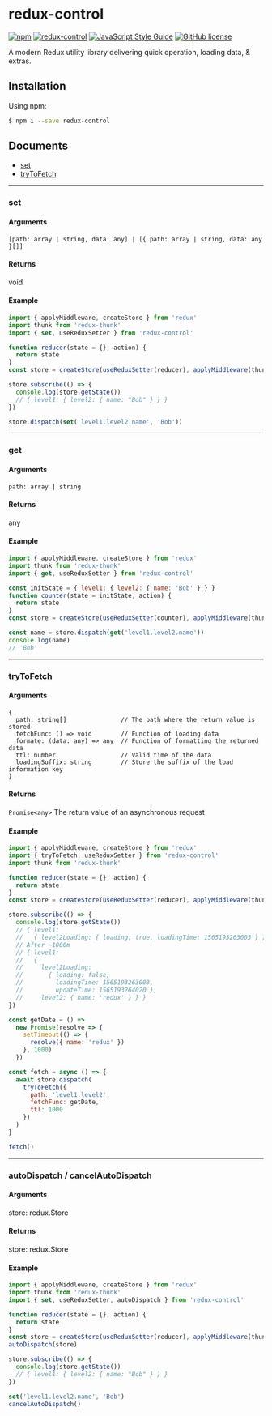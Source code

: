 # redux-control

[![npm](https://img.shields.io/npm/v/redux-control.svg)](https://www.npmjs.com/package/redux-control)
[![redux-control](https://img.shields.io/npm/dm/redux-control.svg)](https://www.npmjs.com/package/redux-control)
[![JavaScript Style Guide](https://img.shields.io/badge/code_style-standard-brightgreen.svg)](https://standardjs.com)
[![GitHub license](https://img.shields.io/badge/license-MIT-blue.svg)](https://raw.githubusercontent.com/shianqi/redux-control/master/LICENSE)

A modern Redux utility library delivering quick operation, loading data, & extras.

## Installation

Using npm:

```bash
$ npm i --save redux-control
```

## Documents

- [set](#set)
- [tryToFetch](#tryToFetch)

---

### set

#### Arguments

```text
[path: array | string, data: any] | [{ path: array | string, data: any }[]]
```

#### Returns

void

#### Example

```javascript
import { applyMiddleware, createStore } from 'redux'
import thunk from 'redux-thunk'
import { set, useReduxSetter } from 'redux-control'

function reducer(state = {}, action) {
  return state
}
const store = createStore(useReduxSetter(reducer), applyMiddleware(thunk))

store.subscribe(() => {
  console.log(store.getState())
  // { level1: { level2: { name: "Bob" } } }
})

store.dispatch(set('level1.level2.name', 'Bob'))
```

---

### get

#### Arguments

```text
path: array | string
```

#### Returns

any

#### Example

```javascript
import { applyMiddleware, createStore } from 'redux'
import thunk from 'redux-thunk'
import { get, useReduxSetter } from 'redux-control'

const initState = { level1: { level2: { name: 'Bob' } } }
function counter(state = initState, action) {
  return state
}
const store = createStore(useReduxSetter(counter), applyMiddleware(thunk))

const name = store.dispatch(get('level1.level2.name'))
console.log(name)
// 'Bob'
```

---

### tryToFetch

#### Arguments

```text
{
  path: string[]               // The path where the return value is stored
  fetchFunc: () => void        // Function of loading data
  formate: (data: any) => any  // Function of formatting the returned data
  ttl: number                  // Valid time of the data
  loadingSuffix: string        // Store the suffix of the load information key
}
```

#### Returns

`Promise<any>` The return value of an asynchronous request

#### Example

```javascript
import { applyMiddleware, createStore } from 'redux'
import { tryToFetch, useReduxSetter } from 'redux-control'
import thunk from 'redux-thunk'

function reducer(state = {}, action) {
  return state
}
const store = createStore(useReduxSetter(reducer), applyMiddleware(thunk))

store.subscribe(() => {
  console.log(store.getState())
  // { level1:
  //   { level2Loading: { loading: true, loadingTime: 1565193263003 } } }
  // After ~1000m
  // { level1:
  //   {
  //     level2Loading:
  //       { loading: false,
  //         loadingTime: 1565193263003,
  //         updateTime: 1565193264020 },
  //     level2: { name: 'redux' } } }
})

const getDate = () =>
  new Promise(resolve => {
    setTimeout(() => {
      resolve({ name: 'redux' })
    }, 1000)
  })

const fetch = async () => {
  await store.dispatch(
    tryToFetch({
      path: 'level1.level2',
      fetchFunc: getDate,
      ttl: 1000
    })
  )
}

fetch()
```

---

### autoDispatch / cancelAutoDispatch

#### Arguments

store: redux.Store

#### Returns

store: redux.Store

#### Example

```javascript
import { applyMiddleware, createStore } from 'redux'
import thunk from 'redux-thunk'
import { set, useReduxSetter, autoDispatch } from 'redux-control'

function reducer(state = {}, action) {
  return state
}
const store = createStore(useReduxSetter(reducer), applyMiddleware(thunk))
autoDispatch(store)

store.subscribe(() => {
  console.log(store.getState())
  // { level1: { level2: { name: "Bob" } } }
})

set('level1.level2.name', 'Bob')
cancelAutoDispatch()
```
